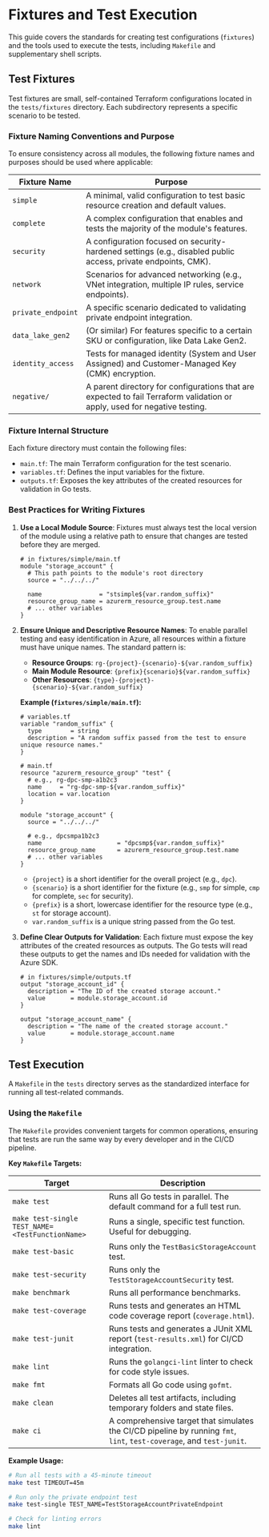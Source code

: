 # Fixtures and Test Execution

This guide covers the standards for creating test configurations (`fixtures`) and the tools used to execute the tests, including `Makefile` and supplementary shell scripts.

## Test Fixtures

Test fixtures are small, self-contained Terraform configurations located in the `tests/fixtures` directory. Each subdirectory represents a specific scenario to be tested.

### Fixture Naming Conventions and Purpose

To ensure consistency across all modules, the following fixture names and purposes should be used where applicable:

| Fixture Name | Purpose |
|---|---|
| `simple` | A minimal, valid configuration to test basic resource creation and default values. |
| `complete` | A complex configuration that enables and tests the majority of the module's features. |
| `security` | A configuration focused on security-hardened settings (e.g., disabled public access, private endpoints, CMK). |
| `network` | Scenarios for advanced networking (e.g., VNet integration, multiple IP rules, service endpoints). |
| `private_endpoint`| A specific scenario dedicated to validating private endpoint integration. |
| `data_lake_gen2` | (Or similar) For features specific to a certain SKU or configuration, like Data Lake Gen2. |
| `identity_access` | Tests for managed identity (System and User Assigned) and Customer-Managed Key (CMK) encryption. |
| `negative/` | A parent directory for configurations that are expected to fail Terraform validation or apply, used for negative testing. |

### Fixture Internal Structure

Each fixture directory must contain the following files:

-   `main.tf`: The main Terraform configuration for the test scenario.
-   `variables.tf`: Defines the input variables for the fixture.
-   `outputs.tf`: Exposes the key attributes of the created resources for validation in Go tests.

### Best Practices for Writing Fixtures

1.  **Use a Local Module Source**: Fixtures must always test the local version of the module using a relative path to ensure that changes are tested before they are merged.
    ```hcl
    # in fixtures/simple/main.tf
    module "storage_account" {
      # This path points to the module's root directory
      source = "../../../" 

      name                = "stsimple${var.random_suffix}"
      resource_group_name = azurerm_resource_group.test.name
      # ... other variables
    }
    ```

2.  **Ensure Unique and Descriptive Resource Names**: To enable parallel testing and easy identification in Azure, all resources within a fixture must have unique names. The standard pattern is:
    -   **Resource Groups**: `rg-{project}-{scenario}-${var.random_suffix}`
    -   **Main Module Resource**: `{prefix}{scenario}${var.random_suffix}`
    -   **Other Resources**: `{type}-{project}-{scenario}-${var.random_suffix}`

    **Example (`fixtures/simple/main.tf`):**
    ```hcl
    # variables.tf
    variable "random_suffix" {
      type        = string
      description = "A random suffix passed from the test to ensure unique resource names."
    }

    # main.tf
    resource "azurerm_resource_group" "test" {
      # e.g., rg-dpc-smp-a1b2c3
      name     = "rg-dpc-smp-${var.random_suffix}"
      location = var.location
    }

    module "storage_account" {
      source = "../../../"

      # e.g., dpcsmpa1b2c3
      name                     = "dpcsmp${var.random_suffix}"
      resource_group_name      = azurerm_resource_group.test.name
      # ... other variables
    }
    ```
    - `{project}` is a short identifier for the overall project (e.g., `dpc`).
    - `{scenario}` is a short identifier for the fixture (e.g., `smp` for simple, `cmp` for complete, `sec` for security).
    - `{prefix}` is a short, lowercase identifier for the resource type (e.g., `st` for storage account).
    - `var.random_suffix` is a unique string passed from the Go test.

3.  **Define Clear Outputs for Validation**: Each fixture must expose the key attributes of the created resources as outputs. The Go tests will read these outputs to get the names and IDs needed for validation with the Azure SDK.
    ```hcl
    # in fixtures/simple/outputs.tf
    output "storage_account_id" {
      description = "The ID of the created storage account."
      value       = module.storage_account.id
    }

    output "storage_account_name" {
      description = "The name of the created storage account."
      value       = module.storage_account.name
    }
    ```

## Test Execution

A `Makefile` in the `tests` directory serves as the standardized interface for running all test-related commands.

### Using the `Makefile`

The `Makefile` provides convenient targets for common operations, ensuring that tests are run the same way by every developer and in the CI/CD pipeline.

**Key `Makefile` Targets:**

| Target | Description |
|---|---|
| `make test` | Runs all Go tests in parallel. The default command for a full test run. |
| `make test-single TEST_NAME=<TestFunctionName>` | Runs a single, specific test function. Useful for debugging. |
| `make test-basic` | Runs only the `TestBasicStorageAccount` test. |
| `make test-security` | Runs only the `TestStorageAccountSecurity` test. |
| `make benchmark` | Runs all performance benchmarks. |
| `make test-coverage` | Runs tests and generates an HTML code coverage report (`coverage.html`). |
| `make test-junit` | Runs tests and generates a JUnit XML report (`test-results.xml`) for CI/CD integration. |
| `make lint` | Runs the `golangci-lint` linter to check for code style issues. |
| `make fmt` | Formats all Go code using `gofmt`. |
| `make clean` | Deletes all test artifacts, including temporary folders and state files. |
| `make ci` | A comprehensive target that simulates the CI/CD pipeline by running `fmt`, `lint`, `test-coverage`, and `test-junit`. |

**Example Usage:**
```bash
# Run all tests with a 45-minute timeout
make test TIMEOUT=45m

# Run only the private endpoint test
make test-single TEST_NAME=TestStorageAccountPrivateEndpoint

# Check for linting errors
make lint
```

